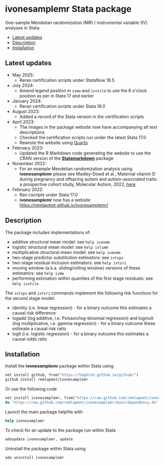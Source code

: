 # ivonesamplemr Stata package

One-sample Mendelian randomization (MR) / instrumental variable (IV) analyses in Stata.

* [Latest updates](#latest-updates)
* [Description](#description)
* [Installation](#installation)

## Latest updates

* May 2025:
  - Reran certification scripts under StataNow 18.5
* July 2024:
  - Amend legend position in `ivmw` and `ivxtile` to use the 6 o'clock position as per in Stata 17 and earlier
* January 2024:
  - Reran certification scripts under Stata 18.0
* August 2023:
  - Added a record of the Stata version in the certification scripts
* April 2023:
  - The images in the package website now have accompanying alt text descriptions
  - Checked the certification scripts run under the latest Stata 17.0
  - Rewrote the website using [Quarto](https://quarto.org/)
* February 2023:
  - Updated the R Markdown code generating the website to use the CRAN version of the [**Statamarkdown**](https://cran.r-project.org/package=Statamarkdown) package
* November 2022:
  - For an example Mendelian randomization analysis using **ivonesamplemr** please see Madley-Dowd et al., Maternal vitamin D during pregnancy and offspring autism and autism-associated traits: a prospective cohort study, Molecular Autism, 2022, [here](https://doi.org/10.1186/s13229-022-00523-4)
* February 2022:
  - Ran cscripts under Stata 17.0
  - **ivonesamplemr** now has a website <https://remlapmot.github.io/ivonesamplemr/>

## Description

The package includes implementations of:

* additive structural mean model: see `help ivasmm`
* logistic structural mean model: see `help ivlsmm`
* multiplicative structural mean model: see `help ivmsmm`
* two-stage predictor substitution estimators: see `ivtsps`
* two-stage residual inclusion estimators: see `help ivtsri`
* moving window (a.k.a. sliding/rolling window) versions of these estimators: see `help ivmw`
* performing estimation within quantiles of the first stage residuals: see `help ivxtile`

The `ivtsps` and `ivtsri` commands implement the following link functions for the second stage model: 

* identity (i.e. linear regression) - for a binary outcome this estimates a causal risk difference 
* logadd (log additive, i.e. Poisson/log-binomial regression) and logmult (log multiplicative, i.e. gamma regression) - for a binary outcome these estimate a causal risk ratio
* logit (i.e. logistic regression) - for a binary outcome this estimates a causal odds ratio

## Installation

Install the **ivonesamplemr** package within Stata using
``` stata
net install github, from("https://haghish.github.io/github/")
github install remlapmot/ivonesamplemr
```

Or use the following code
``` stata
net install ivonesamplemr, from("https://raw.github.com/remlapmot/ivonesamplemr/main/") replace
do "https://raw.github.com/remlapmot/ivonesamplemr/main/dependency.do"
```

Launch the main package helpfile with
``` stata
help ivonesamplemr
```

To check for an update to the package run within Stata
``` stata
adoupdate ivonesamplemr, update
```

Uninstall the package within Stata using
``` stata
ado uninstall ivonesamplemr
```

